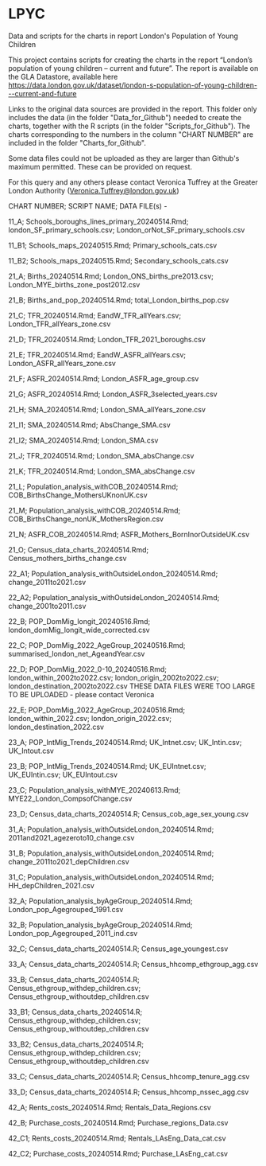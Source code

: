 # LPYC
Data and scripts for the charts in report London's Population of Young Children

This project contains scripts for creating the charts in the report “London’s population of young children – current and future”.
The report is available on the GLA Datastore, available here https://data.london.gov.uk/dataset/london-s-population-of-young-children---current-and-future

Links to the original data sources are provided in the report. This folder only includes the data (in the folder "Data_for_Github") needed to create the charts, together with the R scripts (in the folder "Scripts_for_Github").
The charts corresponding to the numbers in the column "CHART NUMBER" are included in the folder "Charts_for_Github". 

Some data files could not be uploaded as they are larger than Github's maximum permitted. These can be provided on request. 

For this query and any others please contact Veronica Tuffrey at the Greater London Authority
(Veronica.Tuffrey@london.gov.uk)

CHART NUMBER; SCRIPT NAME; DATA FILE(s) -

11_A;	Schools_boroughs_lines_primary_20240514.Rmd;	london_SF_primary_schools.csv;
                                                London_orNot_SF_primary_schools.csv
						
11_B1;	Schools_maps_20240515.Rmd;		Primary_schools_cats.csv

11_B2;	Schools_maps_20240515.Rmd;			Secondary_schools_cats.csv

21_A;	Births_20240514.Rmd;				London_ONS_births_pre2013.csv;
                                                London_MYE_births_zone_post2012.csv
						
21_B;	Births_and_pop_20240514.Rmd;			total_London_births_pop.csv

21_C;	TFR_20240514.Rmd;				EandW_TFR_allYears.csv;
                                                London_TFR_allYears_zone.csv	
						
21_D;	TFR_20240514.Rmd;				London_TFR_2021_boroughs.csv

21_E;	TFR_20240514.Rmd;				EandW_ASFR_allYears.csv;
                                                London_ASFR_allYears_zone.csv
						
21_F;	ASFR_20240514.Rmd;				London_ASFR_age_group.csv	

21_G;	ASFR_20240514.Rmd;				London_ASFR_3selected_years.csv	

21_H;	SMA_20240514.Rmd;				London_SMA_allYears_zone.csv

21_I1;	SMA_20240514.Rmd;				AbsChange_SMA.csv

21_I2;	SMA_20240514.Rmd;				London_SMA.csv	

21_J;	TFR_20240514.Rmd;				London_SMA_absChange.csv

21_K;	TFR_20240514.Rmd;				London_SMA_absChange.csv

21_L;	Population_analysis_withCOB_20240514.Rmd;	COB_BirthsChange_MothersUKnonUK.csv

21_M;	Population_analysis_withCOB_20240514.Rmd;	COB_BirthsChange_nonUK_MothersRegion.csv

21_N;	ASFR_COB_20240514.Rmd;			ASFR_Mothers_BornInorOutsideUK.csv

21_O;	Census_data_charts_20240514.Rmd;		Census_mothers_births_change.csv

22_A1;	Population_analysis_withOutsideLondon_20240514.Rmd;	change_2011to2021.csv

22_A2;	Population_analysis_withOutsideLondon_20240514.Rmd;	change_2001to2011.csv

22_B;	POP_DomMig_longit_20240516.Rmd;		london_domMig_longit_wide_corrected.csv	

22_C;	POP_DomMig_2022_AgeGroup_20240516.Rmd;	summarised_london_net_AgeandYear.csv

22_D;	POP_DomMig_2022_0-10_20240516.Rmd;		london_within_2002to2022.csv;
						london_origin_2002to2022.csv;
                                                london_destination_2002to2022.csv
THESE DATA FILES WERE TOO LARGE TO BE UPLOADED - please contact Veronica
						
22_E;	POP_DomMig_2022_AgeGroup_20240516.Rmd;	london_within_2022.csv;
                                                london_origin_2022.csv;	
                                                london_destination_2022.csv
						
23_A;	POP_IntMig_Trends_20240514.Rmd;		UK_Intnet.csv;
                                                UK_Intin.csv;
                                                UK_Intout.csv
						
23_B;	POP_IntMig_Trends_20240514.Rmd;		UK_EUIntnet.csv;
						UK_EUIntin.csv;
                                                UK_EUIntout.csv
						
23_C;	Population_analysis_withMYE_20240613.Rmd;	MYE22_London_CompsofChange.csv

23_D;	Census_data_charts_20240514.R;		Census_cob_age_sex_young.csv

31_A;	Population_analysis_withOutsideLondon_20240514.Rmd;	2011and2021_agezeroto10_change.csv	

31_B;	Population_analysis_withOutsideLondon_20240514.Rmd;	change_2011to2021_depChildren.csv

31_C;	Population_analysis_withOutsideLondon_20240514.Rmd;	HH_depChildren_2021.csv

32_A;	Population_analysis_byAgeGroup_20240514.Rmd;		London_pop_Agegrouped_1991.csv	

32_B;	Population_analysis_byAgeGroup_20240514.Rmd;	London_pop_Agegrouped_2011_ind.csv

32_C;	Census_data_charts_20240514.R;		Census_age_youngest.csv

33_A;	Census_data_charts_20240514.R;		Census_hhcomp_ethgroup_agg.csv

33_B;	Census_data_charts_20240514.R;		Census_ethgroup_withdep_children.csv;
						Census_ethgroup_withoutdep_children.csv
      
33_B1;	Census_data_charts_20240514.R;		Census_ethgroup_withdep_children.csv;
                                                Census_ethgroup_withoutdep_children.csv
						
33_B2;	Census_data_charts_20240514.R;		Census_ethgroup_withdep_children.csv;
						Census_ethgroup_withoutdep_children.csv
      
33_C;	Census_data_charts_20240514.R;		Census_hhcomp_tenure_agg.csv

33_D;	Census_data_charts_20240514.R;		Census_hhcomp_nssec_agg.csv

42_A;	Rents_costs_20240514.Rmd;			Rentals_Data_Regions.csv

42_B;	Purchase_costs_20240514.Rmd;		Purchase_regions_Data.csv

42_C1;	Rents_costs_20240514.Rmd;			Rentals_LAsEng_Data_cat.csv

42_C2;	Purchase_costs_20240514.Rmd;			Purchase_LAsEng_cat.csv	
